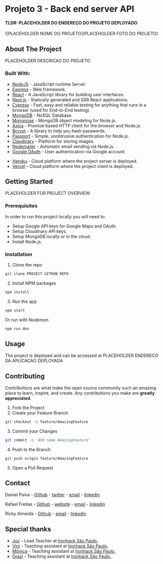 # Projeto 3 - Back end server API
#### TLDR: PLACEHOLDER DO ENDEREÇO DO PROJETO DEPLOYADO

![PLACEHOLDER NOME DO PROJETO](PLACEHOLDER FOTO DO PROJETO)

## About The Project

PLACEHOLDER DESCRICAO DO PROJETO

### Built With:

* [NodeJS](https://nodejs.org/en/) - JavaScript runtime Server.
* [Express](https://expressjs.com/pt-br/) - Web framework.
* [React](https://reactjs.org/) - A JavaScript library for building user interfaces.
* [Next.js](https://nextjs.org/) - Statically generated and SSR React applications.
* [Cypress](https://www.cypress.io/) - Fast, easy and reliable testing for anything that runs in a browser (used for End-to-End testing).
* [MongoDB](https://www.mongodb.com/) - NoSQL Database.
* [Mongoose](https://mongoosejs.com/) - MongoDB object modeling for Node.js.
* [Axios](https://github.com/axios/axios) - Promise based HTTP client for the browser and Node.js.
* [Bcrypt](https://www.npmjs.com/package/bcrypt) - A library to help you hash passwords.
* [Passport](http://www.passportjs.org/) - Simple, unobtrusive authentication for Node.js.
* [Claudinary](https://cloudinary.com/) - Platform for storing images.
* [Nodemailer](https://nodemailer.com/about/) - Automatic email sending via Node.js.
* [Google OAuth](https://developers.google.com/identity/protocols/oauth2) - User authentication via Google account.
<!-- * [Google Maps Api](https://developers.google.com/?hl=pt-br) - Google Maps and address autocomplete. -->
<!-- * [Hotjar](https://www.hotjar.com/) - Website behavior analytics. -->
<!-- * [Tawk.to](https://www.tawk.to/) - Live chat solution for support on our website. -->
* [Heroku](https://www.heroku.com/) - Cloud platform where the project server is deployed.
* [Vercel](https://vercel.com/) - Cloud platform where the project client is deployed.



<!-- GETTING STARTED -->
## Getting Started

PLACEHOLDER FOR PROJECT OVERVIEW

### Prerequisites

In order to run this project locally you will need to:

* Setup Google API keys for Google Maps and OAuth.
* Setup Cloudinary API keys.
* Setup MongoDB locally or in the cloud.
* Install Node.js.


### Installation

1. Clone the repo
```sh
git clone PROJECT GITHUB REPO
```
2. Install NPM packages
```sh
npm install
```
3. Run the app
```sh
npm start
```
Or run with Nodemon
```sh
npm run dev
```

<!-- USAGE EXAMPLES -->
## Usage

The project is deployed and can be accessed at PLACEHOLDER ENDERECO DA APLICACAO DEPLOYADA


<!-- CONTRIBUTING -->
## Contributing

Contributions are what make the open source community such an amazing place to learn, inspire, and create. Any contributions you make are **greatly appreciated**.

1. Fork the Project
2. Create your Feature Branch
```sh
git checkout -b feature/AmazingFeature
```
3. Commit your Changes
```sh
git commit -m 'Add some AmazingFeature'
```
4. Push to the Branch
```sh
git push origin feature/AmazingFeature
```
5. Open a Pull Request



<!-- CONTACT -->
## Contact

Daniel Paiva - [Github](https://github.com/danielcspaiva) - [twitter](https://twitter.com/danielcspaiva) - [email](mailto:danielcspaiva@gmail.com) - [linkedin](https://www.linkedin.com/in/danielcspaiva/)

Rafael Freitas - [Github](https://github.com/rafaelbogfreitas) - [website](https://www.rafaelfreitas.com.br) - [email](mailto:rafaelbogfreitas@gmail.com) - [linkedin](https://www.linkedin.com/in/rafaelborgesfreitas/)

Ricky Almeida - [Github](https://github.com/rickyalmeidadev) - [email](mailto:ricky.almeida.dev@gmail.com) - [linkedin](https://www.linkedin.com/in/rickyalmeidadev/)

<!-- ACKNOWLEDGEMENTS -->
## Special thanks

* [Joc](https://github.com/jocnjr/library-project-7/commits?author=jocnjr) - Lead Teacher at [Ironhack São Paulo.](https://www.ironhack.com/br)
* [Vini](https://github.com/vinivibe) - Teaching assistant at [Ironhack São Paulo.](https://www.ironhack.com/br)
* [Mônica](https://github.com/mdccbranco) - Teaching assistant at [Ironhack São Paulo.](https://www.ironhack.com/br)
* [Grazi](https://github.com/grazidiandra) - Teaching assistant at [Ironhack São Paulo.](https://www.ironhack.com/br)